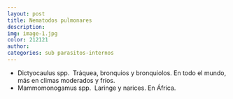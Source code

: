 ```yaml
---
layout: post
title: Nematodos pulmonares
description:
img: image-1.jpg
color: 212121
author:
categories: sub parasitos-internos
---
```


*	Dictyocaulus spp.  Tráquea, bronquios y bronquiolos. En todo el mundo, más en climas moderados y fríos.
*	Mammomonogamus spp.  Laringe y narices. En África.
